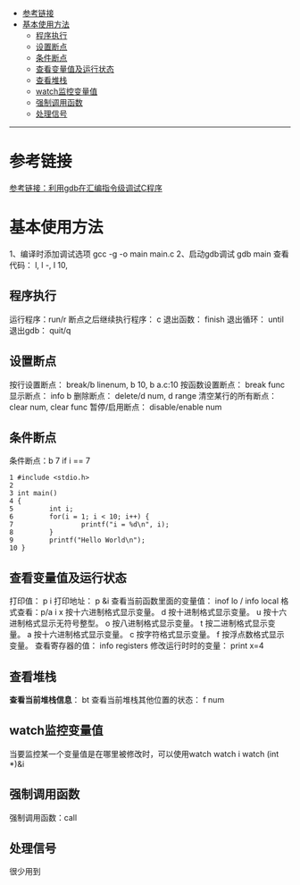 <!-- TOC -->

- [参考链接](#参考链接)
- [基本使用方法](#基本使用方法)
    - [程序执行](#程序执行)
    - [设置断点](#设置断点)
    - [条件断点](#条件断点)
    - [查看变量值及运行状态](#查看变量值及运行状态)
    - [查看堆栈](#查看堆栈)
    - [watch监控变量值](#watch监控变量值)
    - [强制调用函数](#强制调用函数)
    - [处理信号](#处理信号)

<!-- /TOC -->
*******************************************************

# 参考链接
[参考链接：利用gdb在汇编指令级调试C程序](https://blog.csdn.net/mergerly/article/details/8538272)


# 基本使用方法
1、编译时添加调试选项
gcc -g -o main main.c
2、启动gdb调试
gdb main
查看代码： l, l -, l 10,

## 程序执行
运行程序：run/r
断点之后继续执行程序： c
退出函数： finish
退出循环： until
退出gdb： quit/q

## 设置断点
按行设置断点： break/b linenum, b 10, b a.c:10
按函数设置断点： break func
显示断点： info b
删除断点： delete/d num, d range
清空某行的所有断点： clear num, clear func
暂停/启用断点： disable/enable num

## 条件断点
条件断点：b 7 if i == 7
```
1 #include <stdio.h>
2 
3 int main()
4 {
5         int i;
6         for(i = 1; i < 10; i++) {
7                 printf("i = %d\n", i);
8         }
9         printf("Hello World\n");
10 }
``` 

## 查看变量值及运行状态
打印值： p i
打印地址： p &i
查看当前函数里面的变量值： inof lo / info local
格式查看：p/a i
    x  按十六进制格式显示变量。
    d  按十进制格式显示变量。
    u  按十六进制格式显示无符号整型。
    o  按八进制格式显示变量。
    t  按二进制格式显示变量。 
    a  按十六进制格式显示变量。
    c  按字符格式显示变量。
    f  按浮点数格式显示变量。
查看寄存器的值： info registers
修改运行时时的变量： print x=4

## 查看堆栈
**查看当前堆栈信息**： bt
查看当前堆栈其他位置的状态： f num

## watch监控变量值
当要监控某一个变量值是在哪里被修改时，可以使用watch
watch i
watch (int *)&i

## 强制调用函数
强制调用函数：call <expr>

## 处理信号
很少用到

